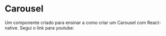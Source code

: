 # Carousel

Um componente criado para ensinar a como criar um Carousel com React-native.
Segui o link para youtube:
